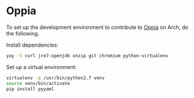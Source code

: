 # Oppia

To set up the development environment to contribute to [Oppia](https://github.com/oppia/oppia) on Arch, do the following.

Install dependencies:

```sh
yay -S curl jre7-openjdk unzip git chromium python-virtualenv
```

Set up a virtual environment:

```sh
virtualenv -p /usr/bin/python2.7 venv
source venv/bin/activate
pip install pyyaml
```
